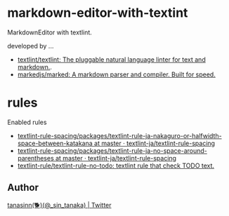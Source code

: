 # markdown-editor-with-textint

MarkdownEditor with textlint.

developed by ...
- [textlint/textlint: The pluggable natural language linter for text and markdown\.](https://github.com/textlint/textlint).
- [markedjs/marked: A markdown parser and compiler\. Built for speed\.](https://github.com/markedjs/marked)

# rules

Enabled rules

- [textlint\-rule\-spacing/packages/textlint\-rule\-ja\-nakaguro\-or\-halfwidth\-space\-between\-katakana at master · textlint\-ja/textlint\-rule\-spacing](https://github.com/textlint-ja/textlint-rule-spacing/tree/master/packages/textlint-rule-ja-nakaguro-or-halfwidth-space-between-katakana)
- [textlint\-rule\-spacing/packages/textlint\-rule\-ja\-no\-space\-around\-parentheses at master · textlint\-ja/textlint\-rule\-spacing](https://github.com/textlint-ja/textlint-rule-spacing/tree/master/packages/textlint-rule-ja-no-space-around-parentheses)
- [textlint\-rule/textlint\-rule\-no\-todo: textlint rule that check TODO text\.](https://github.com/textlint-rule/textlint-rule-no-todo)

## Author

[tanasinn\(🐕\)\(@\_sin\_tanaka\) \| Twitter](https://twitter.com/_sin_tanaka)
